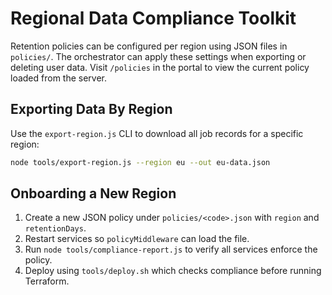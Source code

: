 # Regional Data Compliance Toolkit

Retention policies can be configured per region using JSON files in `policies/`. The orchestrator can apply these settings when exporting or deleting user data.
Visit `/policies` in the portal to view the current policy loaded from the server.

## Exporting Data By Region

Use the `export-region.js` CLI to download all job records for a specific region:

```bash
node tools/export-region.js --region eu --out eu-data.json
```

## Onboarding a New Region

1. Create a new JSON policy under `policies/<code>.json` with `region` and `retentionDays`.
2. Restart services so `policyMiddleware` can load the file.
3. Run `node tools/compliance-report.js` to verify all services enforce the policy.
4. Deploy using `tools/deploy.sh` which checks compliance before running Terraform.
